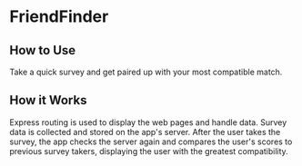 # FriendFinder

## How to Use
Take a quick survey and get paired up with your most compatible match.

## How it Works
Express routing is used to display the web pages and handle data. Survey data is collected and stored on the app's server. After the user takes the survey, the app checks the server again and compares the user's scores to previous survey takers, displaying the user with the greatest compatibility.